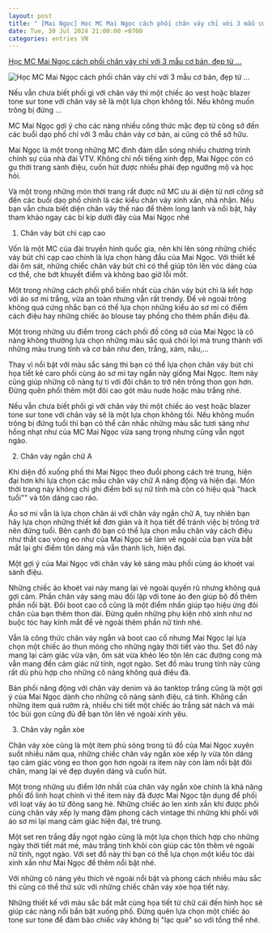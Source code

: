 ```yaml
---
layout: post
title: " [Mai Ngọc] Học MC Mai Ngọc cách phối chân váy chỉ với 3 mẫu cơ bản, đẹp từ ..."
date: Tue, 30 Jul 2024 21:00:00 +0700
categories: entries VN
---
```

[Học MC Mai Ngọc cách phối chân váy chỉ với 3 mẫu cơ bản, đẹp từ ...](https://eva.vn/thoi-trang-sao/hoc-mc-mai-ngoc-cach-phoi-chan-vay-chi-voi-3-mau-co-ban-dep-tu-dong-sang-he-c269a603726.html)

![Học MC Mai Ngọc cách phối chân váy chỉ với 3 mẫu cơ bản, đẹp từ ...](https://cdn.eva.vn/upload/3-2024/images/phuongnm/img-social-uploadbtv-1722323108-402-thumbnail-width1195height620-watermark.jpg)

Nếu vẫn chưa biết phối gì với chân váy thì một chiếc áo vest hoặc blazer tone sur tone với chân váy sẽ là một lựa chọn không tồi. Nếu không muốn trông bị đứng ...

MC Mai Ngọc gợi ý cho các nàng nhiều công thức mặc đẹp từ công sở đến các buổi dạo phố chỉ với 3 mẫu chân váy cơ bản, ai cũng có thể sở hữu.

Mai Ngọc là một trong những MC đình đám dẫn sóng nhiều chương trình chính sự của nhà đài VTV. Không chỉ nổi tiếng xinh đẹp, Mai Ngọc còn có gu thời trang sành điệu, cuốn hút được nhiều phái đẹp ngưỡng mộ và học hỏi.

Và một trong những món thời trang rất được nữ MC ưu ái diện từ nơi công sở đến các buổi dạo phố chính là các kiểu chân váy xinh xắn, nhã nhặn. Nếu bạn vẫn chưa biết diện chân váy thế nào để thêm long lanh và nổi bật, hãy tham khảo ngay các bí kíp dưới đây của Mai Ngọc nhé

1. Chân váy bút chì cạp cao

Vốn là một MC của đài truyền hình quốc gia, nên khi lên sóng những chiếc váy bút chì cạp cao chính là lựa chọn hàng đầu của Mai Ngọc. Với thiết kế dài ôm sát, những chiếc chân váy bút chì có thể giúp tôn lên vóc dáng của cơ thể, che bớt khuyết điểm và không bao giờ lỗi mốt.

Một trong những cách phối phổ biến nhất của chân váy bút chì là kết hợp với áo sơ mi trắng, vừa an toàn nhưng vẫn rất trendy. Để vẻ ngoài trông không quá cứng nhắc bạn có thể lựa chọn những kiểu áo sơ mi có điểm cách điệu hay những chiếc áo blouse tay phồng cho thêm phần điệu đà.

Một trong những ưu điểm trong cách phối đồ công sở của Mai Ngọc là cô nàng không thường lựa chọn những màu sắc quá chói lọi mà trung thành với những màu trung tính và cơ bản như đen, trắng, xám, nâu,...

Thay vì nổi bật với màu sắc sáng thì bạn có thể lựa chọn chân váy bút chì họa tiết kẻ caro phối cùng áo sơ mi tay ngắn này giống Mai Ngọc. Item này cũng giúp những cô nàng tự ti với đôi chân to trở nên trông thon gọn hơn. Đừng quên phối thêm một đôi cao gót màu nude hoặc màu trắng nhé.

Nếu vẫn chưa biết phối gì với chân váy thì một chiếc áo vest hoặc blazer tone sur tone với chân váy sẽ là một lựa chọn không tồi. Nếu không muốn trông bị đứng tuổi thì bạn có thể cân nhắc những màu sắc tươi sáng như hồng nhạt như của MC Mai Ngọc vừa sang trọng nhưng cũng vẫn ngọt ngào.

2. Chân váy ngắn chữ A

Khi diện đồ xuống phố thì Mai Ngọc theo đuổi phong cách trẻ trung, hiện đại hơn khi lựa chọn các mẫu chân váy chữ A năng động và hiện đại. Món thời trang này không chỉ ghi điểm bởi sự nữ tính mà còn có hiệu quả "hack tuổi"" và tôn dáng cao ráo.

Áo sơ mi vẫn là lựa chọn chân ái với chân váy ngắn chữ A, tuy nhiên bạn hãy lựa chọn những thiết kế đơn giản và ít họa tiết để tránh việc bị trông trở nên đứng tuổi. Bên cạnh đó bạn có thể lựa chọn mẫu chân váy cách điệu như thắt cao vòng eo như của Mai Ngọc sẽ làm vẻ ngoài của bạn vừa bắt mắt lại ghi điểm tôn dáng mà vẫn thanh lịch, hiện đại.

Một gợi ý của Mai Ngọc với chân váy kẻ sáng màu phối cùng áo khoét vai sành điệu.

Những chiếc áo khoét vai này mang lại vẻ ngoài quyến rũ nhưng không quá gợi cảm. Phần chân váy sáng màu đối lập với tone áo đen giúp bộ đồ thêm phần nổi bật. Đôi boot cao cổ cũng là một điểm nhấn giúp tạo hiệu ứng đôi chân của bạn thêm thon dài. Đừng quên những phụ kiện nhỏ xinh như nơ buộc tóc hay kính mắt để vẻ ngoài thêm phần nữ tính nhé.

Vẫn là công thức chân váy ngắn và boot cao cổ nhưng Mai Ngọc lại lựa chọn một chiếc áo thun mỏng cho những ngày thời tiết vào thu. Set đồ này mang lại cảm giác vừa vặn, ôm sát vừa khéo léo tôn lên các đường cong mà vẫn mang đến cảm giác nữ tính, ngọt ngào. Set đồ màu trung tính này cũng rất dù phù hợp cho những cô nàng không quá điệu đà.

Bản phối năng động với chân váy denim và áo tanktop trắng cũng là một gợi ý của Mai Ngọc dành cho những cô nàng sành điệu, cá tính. Không cần những item quá rườm rà, nhiều chi tiết một chiếc áo trắng sát nách và mái tóc búi gọn cũng đủ để bạn tôn lên vẻ ngoài xinh yêu.

3. Chân váy ngắn xòe

Chân váy xòe cũng là một item phủ sóng trong tủ đồ của Mai Ngọc xuyên suốt nhiều năm qua, những chiếc chân váy ngắn xòe xếp ly vừa tôn dáng tạo cảm giác vòng eo thon gọn hơn ngoài ra item này còn làm nổi bật đôi chân, mang lại vẻ đẹp duyên dáng và cuốn hút.

Một trong những ưu điểm lớn nhất của chân váy ngắn xòe chính là khả năng phối đồ linh hoạt chính vì thế item này đã được Mai Ngọc tận dụng để phối với loạt váy áo từ đông sang hè. Những chiếc áo len xinh xắn khi được phối cùng chân váy xếp ly mang đậm phong cách vintage thì những khi phối với áo sơ mi lại mang cảm giác hiện đại, trẻ trung.

Một set ren trắng đầy ngọt ngào cũng là một lựa chọn thích hợp cho những ngày thời tiết mát mẻ, màu trắng tinh khôi còn giúp các tôn thêm vẻ ngoài nữ tính, ngọt ngào. Với set đồ này thì bạn có thể lựa chọn một kiểu tóc dài xinh xắn như Mai Ngọc để thêm nổi bật nhé.

Với những cô nàng yêu thích vẻ ngoài nổi bật và phong cách nhiều màu sắc thì cũng có thể thử sức với những chiếc chân váy xòe họa tiết này.

Những thiết kế với màu sắc bắt mắt cùng họa tiết từ chữ cái đến hình học sẽ giúp các nàng nổi bần bật xuống phố. Đừng quên lựa chọn một chiếc áo tone sur tone để đảm bảo chiếc váy không bị "lạc quẻ" so với tổng thể nhé.

